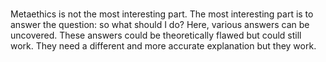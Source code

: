 # 

Metaethics is not the most interesting part. The most interesting part is to answer the question: so what should I do? Here, various answers can be uncovered. These answers could be theoretically flawed but could still work. They need a different and more accurate explanation but they work.

